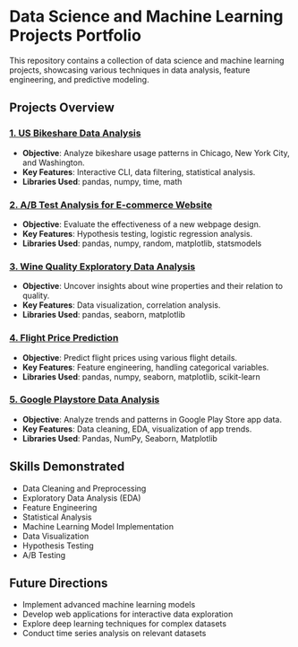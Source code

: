 # Data Science and Machine Learning Projects Portfolio

This repository contains a collection of data science and machine learning projects, showcasing various techniques in data analysis, feature engineering, and predictive modeling.

## Projects Overview

### [1. US Bikeshare Data Analysis](Project_1_Bikes/README.md)
- **Objective**: Analyze bikeshare usage patterns in Chicago, New York City, and Washington.
- **Key Features**: Interactive CLI, data filtering, statistical analysis.
- **Libraries Used**: pandas, numpy, time, math

### [2. A/B Test Analysis for E-commerce Website](Project_2_AB%20Testing/README.md)
- **Objective**: Evaluate the effectiveness of a new webpage design.
- **Key Features**: Hypothesis testing, logistic regression analysis.
- **Libraries Used**: pandas, numpy, random, matplotlib, statsmodels

### [3. Wine Quality Exploratory Data Analysis](Project_3_EDA_wine_dataset/README.md)
- **Objective**: Uncover insights about wine properties and their relation to quality.
- **Key Features**: Data visualization, correlation analysis.
- **Libraries Used**: pandas, seaborn, matplotlib

### [4. Flight Price Prediction](Project_4_FE_flight_price/README.md)
- **Objective**: Predict flight prices using various flight details.
- **Key Features**: Feature engineering, handling categorical variables.
- **Libraries Used**: pandas, numpy, seaborn, matplotlib, scikit-learn

### [5. Google Playstore Data Analysis](Project_5_EDA_FE_Playstore/README.md)
- **Objective**: Analyze trends and patterns in Google Play Store app data.
- **Key Features**: Data cleaning, EDA, visualization of app trends.
- **Libraries Used**: Pandas, NumPy, Seaborn, Matplotlib

## Skills Demonstrated

- Data Cleaning and Preprocessing
- Exploratory Data Analysis (EDA)
- Feature Engineering
- Statistical Analysis
- Machine Learning Model Implementation
- Data Visualization
- Hypothesis Testing
- A/B Testing

## Future Directions

- Implement advanced machine learning models
- Develop web applications for interactive data exploration
- Explore deep learning techniques for complex datasets
- Conduct time series analysis on relevant datasets



